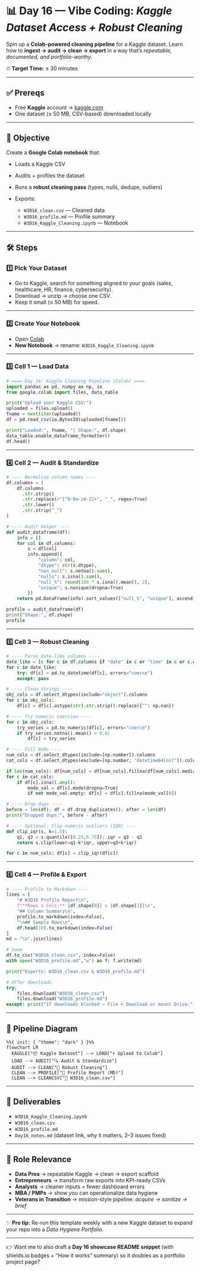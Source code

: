 # 📊 Day 16 — Vibe Coding: *Kaggle Dataset Access + Robust Cleaning*

Spin up a **Colab-powered cleaning pipeline** for a Kaggle dataset.
Learn how to **ingest → audit → clean → export** in a way that’s *repeatable, documented, and portfolio-worthy*.

⏱ **Target Time:** ≤ 30 minutes

---

## ✅ Prereqs

* Free **Kaggle** account → [kaggle.com](https://www.kaggle.com)
* One dataset (≤ 50 MB, CSV-based) downloaded locally

---

## 🌟 Objective

Create a **Google Colab notebook** that:

* Loads a Kaggle CSV
* Audits + profiles the dataset
* Runs a **robust cleaning pass** (types, nulls, dedupe, outliers)
* Exports:

  * `W3D16_clean.csv` — Cleaned data
  * `W3D16_profile.md` — Profile summary
  * `W3D16_Kaggle_Cleaning.ipynb` — Notebook

---

## 🛠 Steps

### 1️⃣ Pick Your Dataset

* Go to Kaggle, search for something aligned to your goals (sales, healthcare, HR, finance, cybersecurity).
* Download → unzip → choose one CSV.
* Keep it small (≤ 50 MB) for speed.

---

### 2️⃣ Create Your Notebook

* Open [Colab](https://colab.research.google.com)
* **New Notebook** → rename: `W3D16_Kaggle_Cleaning.ipynb`

---

### 3️⃣ Cell 1 — Load Data

```python
# ==== Day 16: Kaggle Cleaning Pipeline (Colab) ====
import pandas as pd, numpy as np, io
from google.colab import files, data_table

print("Upload your Kaggle CSV:")
uploaded = files.upload()
fname = next(iter(uploaded))
df = pd.read_csv(io.BytesIO(uploaded[fname]))

print("Loaded:", fname, "| Shape:", df.shape)
data_table.enable_dataframe_formatter()
df.head()
```

---

### 4️⃣ Cell 2 — Audit & Standardize

```python
# ---- Normalize column names ----
df.columns = (
    df.columns
      .str.strip()
      .str.replace(r"[^0-9a-zA-Z]+", "_", regex=True)
      .str.lower()
      .str.strip("_")
)

# ---- Audit helper ----
def audit_dataframe(df):
    info = []
    for col in df.columns:
        s = df[col]
        info.append({
            "column": col,
            "dtype": str(s.dtype),
            "non_null": s.notna().sum(),
            "nulls": s.isna().sum(),
            "null_%": round(100 * s.isna().mean(), 2),
            "unique": s.nunique(dropna=True)
        })
    return pd.DataFrame(info).sort_values(["null_%", "unique"], ascending=[False, True])

profile = audit_dataframe(df)
print("Shape:", df.shape)
profile
```

---

### 5️⃣ Cell 3 — Robust Cleaning

```python
# ---- Parse date-like columns ----
date_like = [c for c in df.columns if "date" in c or "time" in c or c.endswith(("_dt","_at"))]
for c in date_like:
    try: df[c] = pd.to_datetime(df[c], errors="coerce")
    except: pass

# ---- Clean strings ----
obj_cols = df.select_dtypes(include="object").columns
for c in obj_cols:
    df[c] = df[c].astype(str).str.strip().replace({"": np.nan})

# ---- Try numeric coercion ----
for c in obj_cols:
    try_series = pd.to_numeric(df[c], errors="coerce")
    if try_series.notna().mean() > 0.6:
        df[c] = try_series

# ---- Fill NaNs ----
num_cols = df.select_dtypes(include=[np.number]).columns
cat_cols = df.select_dtypes(exclude=[np.number, "datetime64[ns]"]).columns

if len(num_cols): df[num_cols] = df[num_cols].fillna(df[num_cols].median(numeric_only=True))
for c in cat_cols:
    if df[c].isna().any():
        mode_val = df[c].mode(dropna=True)
        if not mode_val.empty: df[c] = df[c].fillna(mode_val[0])

# ---- Drop dups ----
before = len(df); df = df.drop_duplicates(); after = len(df)
print("Dropped dups:", before - after)

# ---- Optional: Clip numeric outliers (IQR) ----
def clip_iqr(s, k=1.5):
    q1, q3 = s.quantile([0.25,0.75]); iqr = q3 - q1
    return s.clip(lower=q1-k*iqr, upper=q3+k*iqr)

for c in num_cols: df[c] = clip_iqr(df[c])
```

---

### 6️⃣ Cell 4 — Profile & Export

```python
# ---- Profile to Markdown ----
lines = [
    "# W3D16 Profile Report\n",
    f"**Rows x Cols:** {df.shape[0]} x {df.shape[1]}\n",
    "## Column Summary\n",
    profile.to_markdown(index=False),
    "\n## Sample Rows\n",
    df.head(10).to_markdown(index=False)
]
md = "\n".join(lines)

# Save
df.to_csv("W3D16_clean.csv", index=False)
with open("W3D16_profile.md","w") as f: f.write(md)

print("Exports: W3D16_clean.csv & W3D16_profile.md")

# Offer downloads
try:
    files.download("W3D16_clean.csv")
    files.download("W3D16_profile.md")
except: print("If downloads blocked → File > Download or mount Drive.")
```

---

## 🔗 Pipeline Diagram

```mermaid
%%{ init: { "theme": "dark" } }%%
flowchart LR
  KAGGLE["📦 Kaggle Dataset"] --> LOAD["⬆️ Upload to Colab"]
  LOAD --> AUDIT["🔍 Audit & Standardize"]
  AUDIT --> CLEAN["🧼 Robust Cleaning"]
  CLEAN --> PROFILE["📝 Profile Report (MD)"]
  CLEAN --> CLEANCSV["📂 W3D16_clean.csv"]
```

---

## 📂 Deliverables

* `W3D16_Kaggle_Cleaning.ipynb`
* `W3D16_clean.csv`
* `W3D16_profile.md`
* `Day16_notes.md` (dataset link, why it matters, 2–3 issues fixed)

---

## 🎯 Role Relevance

* **Data Pros** → repeatable Kaggle → clean → export scaffold
* **Entrepreneurs** → transform raw exports into KPI-ready CSVs
* **Analysts** → cleaner inputs = fewer dashboard errors
* **MBA / PMPs** → show you can operationalize data hygiene
* **Veterans in Transition** → mission-style pipeline: *acquire → sanitize → brief*

---

✨ **Pro tip:** Re-run this template weekly with a new Kaggle dataset to expand your repo into a *Data Hygiene Portfolio*.

---

👉 Want me to also draft a **Day 16 showcase README snippet** (with shields.io badges + “How it works” summary) so it doubles as a portfolio project page?


